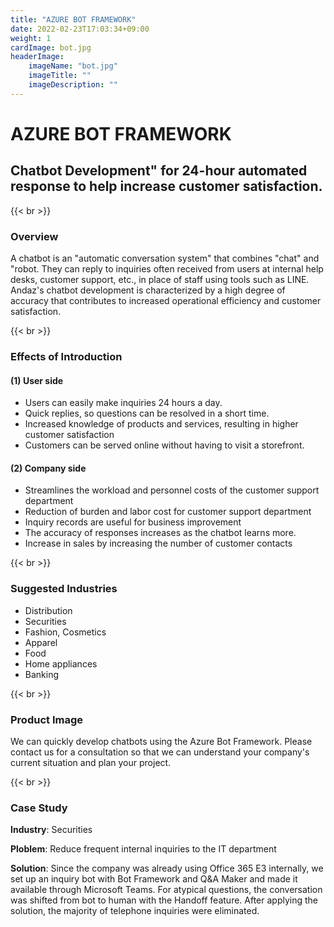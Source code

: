 ```yaml
---
title: "AZURE BOT FRAMEWORK"
date: 2022-02-23T17:03:34+09:00
weight: 1
cardImage: bot.jpg
headerImage:
    imageName: "bot.jpg"
    imageTitle: ""
    imageDescription: ""
---
```


# AZURE BOT FRAMEWORK

## Chatbot Development" for 24-hour automated response to help increase customer satisfaction.

{{< br >}}

### Overview

A chatbot is an "automatic conversation system" that combines "chat" and "robot. They can reply to inquiries often received from users at internal help desks, customer support, etc., in place of staff using tools such as LINE. Andaz's chatbot development is characterized by a high degree of accuracy that contributes to increased operational efficiency and customer satisfaction.

{{< br >}}

### Effects of Introduction

#### (1) User side

- Users can easily make inquiries 24 hours a day.
- Quick replies, so questions can be resolved in a short time.
- Increased knowledge of products and services, resulting in higher customer satisfaction
- Customers can be served online without having to visit a storefront.

#### (2) Company side

- Streamlines the workload and personnel costs of the customer support department
- Reduction of burden and labor cost for customer support department
- Inquiry records are useful for business improvement
- The accuracy of responses increases as the chatbot learns more.
- Increase in sales by increasing the number of customer contacts

{{< br >}}

### Suggested Industries

- Distribution
- Securities
- Fashion, Cosmetics
- Apparel
- Food
- Home appliances
- Banking

{{< br >}}

### Product Image

We can quickly develop chatbots using the Azure Bot Framework. Please contact us for a consultation so that we can understand your company's current situation and plan your project.

{{< br >}}

### Case Study

**Industry**: Securities  

**Ploblem**: Reduce frequent internal inquiries to the IT department  

**Solution**: Since the company was already using Office 365 E3 internally, we set up an inquiry bot with Bot Framework and Q&A Maker and made it available through Microsoft Teams. For atypical questions, the conversation was shifted from bot to human with the Handoff feature. After applying the solution, the majority of telephone inquiries were eliminated.
